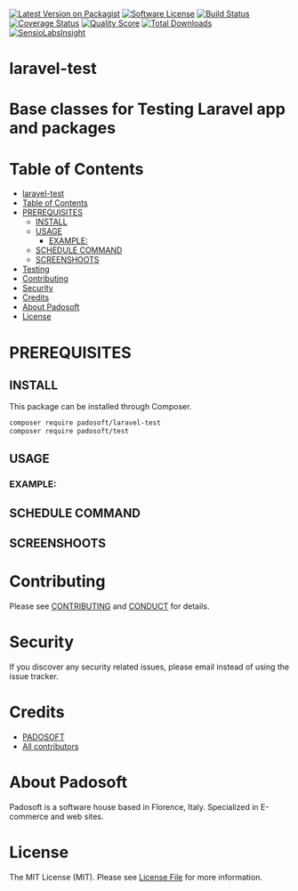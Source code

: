 [![Latest Version on Packagist][ico-version]][link-packagist]
[![Software License][ico-license]](LICENSE.md)
[![Build Status][ico-travis]][link-travis]
[![Coverage Status][ico-scrutinizer]][link-scrutinizer]
[![Quality Score][ico-code-quality]][link-code-quality]
[![Total Downloads][ico-downloads]][link-downloads]
[![SensioLabsInsight][ico-sensiolab]][link-sensiolab]

# laravel-test
Base classes for Testing Laravel app and packages
=======

Table of Contents
=================

  * [laravel-test](#laravel-test)
  * [Table of Contents](#table-of-contents)
  * [PREREQUISITES](#prerequisites)
    * [INSTALL](#install)
    * [USAGE](#usage)
      * [EXAMPLE:](#example)
    * [SCHEDULE COMMAND](#schedule-command)
    * [SCREENSHOOTS](#screenshoots)
  * [Testing](#testing)
  * [Contributing](#contributing)
  * [Security](#security)
  * [Credits](#credits)
  * [About Padosoft](#about-padosoft)
  * [License](#license)

  
# PREREQUISITES


## INSTALL

This package can be installed through Composer.

``` bash
composer require padosoft/laravel-test
composer require padosoft/test
``` 

## USAGE


### EXAMPLE:



## SCHEDULE COMMAND



## SCREENSHOOTS


# Contributing

Please see [CONTRIBUTING](CONTRIBUTING.md) and [CONDUCT](CONDUCT.md) for details.

# Security

If you discover any security related issues, please email instead of using the issue tracker.

# Credits

- [PADOSOFT](https://github.com/padosoft)
- [All contributors](https://github.com/padosoft/laravel-test/graphs/contributors)

# About Padosoft
Padosoft is a software house based in Florence, Italy. Specialized in E-commerce and web sites.

# License

The MIT License (MIT). Please see [License File](LICENSE.md) for more information.

[ico-version]: https://img.shields.io/packagist/v/padosoft/laravel-test.svg?style=flat-square
[ico-license]: https://img.shields.io/badge/license-MIT-brightgreen.svg?style=flat-square
[ico-travis]: https://img.shields.io/travis/padosoft/laravel-test/master.svg?style=flat-square
[ico-scrutinizer]: https://img.shields.io/scrutinizer/coverage/g/padosoft/laravel-test.svg?style=flat-square
[ico-code-quality]: https://img.shields.io/scrutinizer/g/padosoft/laravel-test.svg?style=flat-square
[ico-downloads]: https://img.shields.io/packagist/dt/padosoft/laravel-test.svg?style=flat-square
[ico-sensiolab]: https://insight.sensiolabs.com/projects/******/small.png

[link-packagist]: https://packagist.org/packages/padosoft/laravel-test
[link-travis]: https://travis-ci.org/padosoft/laravel-test
[link-scrutinizer]: https://scrutinizer-ci.com/g/padosoft/laravel-test/code-structure
[link-code-quality]: https://scrutinizer-ci.com/g/padosoft/laravel-test
[link-downloads]: https://packagist.org/packages/padosoft/laravel-test
[link-sensiolab]: https://insight.sensiolabs.com/projects/******
[link-author]: https://github.com/lopadova
